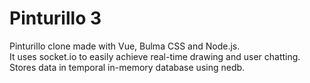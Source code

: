 # Pinturillo 3

Pinturillo clone made with Vue, Bulma CSS and Node.js.  
It uses socket.io to easily achieve real-time drawing and user chatting. 
Stores data in temporal in-memory database using nedb.
